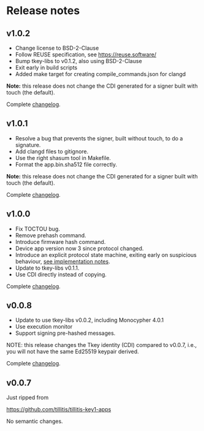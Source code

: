 # Release notes


## v1.0.2

- Change license to BSD-2-Clause
- Follow REUSE specification, see https://reuse.software/
- Bump tkey-libs to v0.1.2, also using BSD-2-Clause
- Exit early in build scripts
- Added make target for creating compile_commands.json for clangd

**Note:** this release does not change the CDI generated for a signer
built with touch (the default).

Complete
[changelog](https://github.com/tillitis/tkey-device-signer/compare/v1.0.1...v1.0.2).

## v1.0.1

- Resolve a bug that prevents the signer, built without touch, to do a
  signature.
- Add clangd files to gitignore.
- Use the right shasum tool in Makefile.
- Format the app.bin.sha512 file correctly.

**Note:** this release does not change the CDI generated for a signer
built with touch (the default).

Complete
[changelog](https://github.com/tillitis/tkey-device-signer/compare/v1.0.0...v1.0.1).


## v1.0.0

- Fix TOCTOU bug.
- Remove prehash command.
- Introduce firmware hash command.
- Device app version now 3 since protocol changed.
- Introduce an explicit protocol state machine, exiting early on
  suspicious behaviour, [see implementation notes](docs/implementation-notes.md).
- Update to tkey-libs v0.1.1.
- Use CDI directly instead of copying.

Complete
[changelog](https://github.com/tillitis/tkey-device-signer/compare/v0.0.8...v1.0.0).

## v0.0.8

- Update to use tkey-libs v0.0.2, including Monocypher 4.0.1
- Use execution monitor
- Support signing pre-hashed messages.

NOTE: this release changes the Tkey identity (CDI) compared to v0.0.7,
i.e., you will not have the same Ed25519 keypair derived.

Complete
[changelog](https://github.com/tillitis/tkey-device-signer/compare/v0.0.7...v0.0.8).

## v0.0.7

Just ripped from

https://github.com/tillitis/tillitis-key1-apps

No semantic changes.
